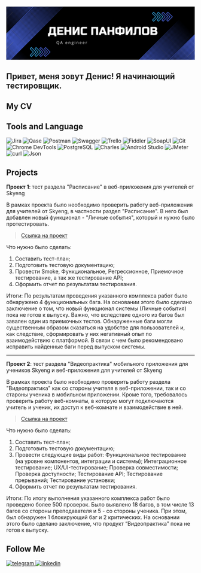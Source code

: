![Header](https://github.com/DenPanfilov/DenPanfilov/blob/main/assets/Header%20fot%20github.png)

## Привет, меня зовут Денис! Я начинающий тестировщик.

## My CV

## Tools and Language

![Jira](https://img.shields.io/badge/Jira-000000?style=for-the-bage&logo=jira&logoColor=0052CC)
![Qase](https://img.shields.io/badge/Qase-000000?style=for-the-bage&logo=Qase&logoColor=4F46DC)
![Postman](https://img.shields.io/badge/Postman-000000?style=for-the-bage&logo=Postman&logoColor=FF6C37)
![Swagger](https://img.shields.io/badge/Swagger-000000?style=for-the-bage&logo=Swagger&logoColor=85EA2D)
![Trello](https://img.shields.io/badge/Trello-000000?style=for-the-bage&logo=Trello&logoColor=0052CC)
![Fiddler](https://img.shields.io/badge/Fiddler-000000?style=for-the-bage&logo=Fiddler)
![SoapUI](https://img.shields.io/badge/SoapUI-000000?style=for-the-bage&logo=SoapUI)
![Git](https://img.shields.io/badge/Git-000000?style=for-the-bage&logo=Git&logoColor=F05032)
![Chrome DevTools](https://img.shields.io/badge/Chrome_DevTools-000000?style=for-the-bage&logo=ChromeDevTools)
![PostgreSQL](https://img.shields.io/badge/PostgreSQL-000000?style=for-the-bage&logo=PostgreSQL&logoColor=4169E1)
![Charles](https://img.shields.io/badge/Charles-000000?style=for-the-bage&logo=Charles&logoColor=F3F5F5)
![Android Studio](https://img.shields.io/badge/Android_Studio-000000?style=for-the-bage&logo=AndroidStudio&logoColor=3DDC84)
![JMeter](https://img.shields.io/badge/JMeter-000000?style=for-the-bage&logo=ApacheJMeter&logoColor=D22128)
![curl](https://img.shields.io/badge/curl-000000?style=for-the-bage&logo=curl&logoColor=073551)
![Json](https://img.shields.io/badge/Json-000000?style=for-the-bage&logo=Json&logoColor=545454)

## Projects

**Проект 1**: тест раздела "Расписание" в веб-приложения для учителей от Skyeng

В рамках проекта было необходимо проверить работу веб-приложения для учителей от Skyeng, в частности раздел "Расписание". В него был добавлен новый функционал - "Личные события", который и нужно было протестировать.
>[Ссылка на проект](https://docs.google.com/document/d/1DiHGMhb5PfrpUAJs19JVnShavAbMKcw7EnmVGWUhvbQ/edit?usp=sharing)


Что нужно было сделать:
<ol>
  <li>Составить тест-план;</li>
  <li>Подготовить тестовую документацию;</li>
  <li>Провести Smoke, Функциональное, Регрессионное, Приемочное тестирование, а так же тестирование API;</li>
  <li>Оформить отчет по результатам тестирования.</li>
</ol>

Итоги: По результатам проведения указанного комплекса работ было обнаружено 4 функциональных бага. На основании этого было сделано заключение о том, что новый функционал системы (Личные события) пока не готов к выпуску. Важно, что вследствие одного из багов был завален один из приемочных тестов. Обнаруженные баги могли существенным образом сказаться на удобстве для пользователей и, как следствие, сформировать у них негативный опыт по взаимодействию с платформой. В связи с чем было рекомендовано исправить найденные баги перед выпуском системы.

---

**Проект 2**: тест раздела "Видеопрактика" мобильного приложения для учеников Skyeng и веб-приложения для учителей от Skyeng

В рамках проекта было необходимо проверить работу раздела "Видеопрактика" как со стороны учителя в веб-приложении, так и со староны ученика в мобильном приложении. Кроме того, требовалось проверить работу веб-комнаты, в которую могут подключаются учитель и ученик, их доступ к веб-комнате и взаимодействие в ней.
>[Ссылка на проект](https://luck-gong-9d0.notion.site/2ff4ff49c3a0470985aadb4562050020)

Что нужно было сделать:
<ol>
  <li>Составить тест-план;</li>
  <li>Подготовить тестовую документацию;</li>
  <li>Провести следующие виды работ: Функциональное тестирование (на уровне компонентов, интеграции и системы); Интеграционное тестирование; UX/UI-тестирование; Проверка совместимости; Проверка доступности; Тестирование API; Тестирование прерываний; Тестирование установки;</li>
  <li>Оформить отчет по результатам тестирования.</li>
</ol>

Итоги: По итогу выполнения указанного комплекса работ было проведено более 500 проверок. Было выявлено 18 багов, в том числе 13 багов со стороны преподавателя и 5 - со стороны ученика. При этом, был обнаружен 1 блокирующий баг и 2 критических. На основании этого было сделано заключение, что продукт “Видеопрактика” пока не готов к выпуску.

<!-- ## Testing Documentation  добавить примеры своих чек-листов, тест-кейсов, баг-репортов, SQL-запросов, коллекций Postman -->

## Follow Me

<div id="badges">
<a href="https://t.me/Denis_Panf" target="_blank">
  <img src="https://cdn-icons-png.flaticon.com/512/2111/2111646.png" width="35" height="35" alt="telegram" />
</a>
    <a href="https://t.me/Denis_Panf" target="_blank">
      <img src="https://cdn-icons-png.flaticon.com/512/2504/2504799.png" width="35" height="35" alt="linkedin" />
    </a>

  </div>


<!--
**DenPanfilov/DenPanfilov** is a ✨ _special_ ✨ repository because its `README.md` (this file) appears on your GitHub profile.

Here are some ideas to get you started:

- 🔭 I’m currently working on ...
- 🌱 I’m currently learning ...
- 👯 I’m looking to collaborate on ...
- 🤔 I’m looking for help with ...
- 💬 Ask me about ...
- 📫 How to reach me: ...
- 😄 Pronouns: ...
- ⚡ Fun fact: ...
-->

